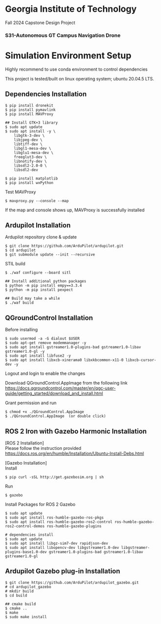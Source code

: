 # Georgia Institute of Technology 
Fall 2024 Capstone Design Project
### S31-Autonomous GT Campus Navigation Drone


# Simulation Environment Setup
Highly recommend to use conda environment to control dependencies

This project is tested/built on linux operating system; ubuntu 20.04.5 LTS.

## Dependencies Installation

    $ pip install dronekit
    $ pip install pymavlink
    $ pip install MAVProxy

    ## Install GTK+3 library
    $ sudo apt update
    $ sudo apt install -y \
        libgtk-3-dev \
        libjpeg-dev \
        libtiff-dev \
        libgl1-mesa-dev \
        libglu1-mesa-dev \
        freeglut3-dev \
        libnotify-dev \
        libsdl2-2.0-0 \
        libsdl2-dev

    $ pip install matplotlib
    $ pip install wxPython

Test MAVProxy

    $ mavproxy.py --console --map

If the map and console shows up, MAVProxy is successfully installed

## Ardupilot Installation
Ardupilot repository clone & update

    $ git clone https://github.com/ArduPilot/ardupilot.git
    $ cd ardupilot
    $ git submodule update --init --recursive

STIL build

    $ ./waf configure --board sitl
    
    ## Install additional python packages
    $ python -m pip install empy==3.3.4
    $ python -m pip install pexpect
    
    ## Build may take a while
    $ ./waf build

## QGroundControl Installation
Before installing

    $ sudo usermod -a -G dialout $USER
    $ sudo apt-get remove modemmanager -y
    $ sudo apt install gstreamer1.0-plugins-bad gstreamer1.0-libav gstreamer1.0-gl -y
    $ sudo apt install libfuse2 -y
    $ sudo apt install libxcb-xinerama0 libxkbcommon-x11-0 libxcb-cursor-dev -y

Logout and login to enable the changes

Download QGroundControl.AppImage from the following link
<br>https://docs.qgroundcontrol.com/master/en/qgc-user-guide/getting_started/download_and_install.html

Grant permission and run

    $ chmod +x ./QGroundControl.AppImage
    $ ./QGroundControl.AppImage  (or double click)

## ROS 2 Iron with Gazebo Harmonic Installation
[ROS 2 Installation]
<br>Please follow the instruction provided 
<br>https://docs.ros.org/en/humble/Installation/Ubuntu-Install-Debs.html

[Gazebo Installation]
<br>Install

    $ pip curl -sSL http://get.gazebosim.org | sh
Run
    
    $ gazebo

Install Packages for ROS 2 Gazebo 

    $ sudo apt update
    $ sudo apt install ros-humble-gazebo-ros-pkgs
    $ sudo apt install ros-humble-gazebo-ros2-control ros-humble-gazebo-ros2-control-demos ros-humble-gazebo-plugins

    # dependencies install
    $ sudo apt update
    $ sudo apt install libgz-sim7-dev rapidjson-dev
    $ sudo apt install libopencv-dev libgstreamer1.0-dev libgstreamer-plugins-base1.0-dev gstreamer1.0-plugins-bad gstreamer1.0-libav gstreamer1.0-gl

## Ardupilot Gazebo plug-in Installation

    $ git clone https://github.com/ArduPilot/ardupilot_gazebo.git
    # cd ardupilot_gazebo
    # mkdir build
    $ cd build
    
    ## cmake build
    $ cmake ..
    $ make
    $ sudo make install

    
    

